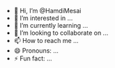 - 👋 Hi, I’m @HamdiMesai
- 👀 I’m interested in ...
- 🌱 I’m currently learning ...
- 💞️ I’m looking to collaborate on ...
- 📫 How to reach me ...
- 😄 Pronouns: ...
- ⚡ Fun fact: ...

<!---#include <stdio.h>

int main() {
    char M[5][5] = {
        {'1', '2', '3', '4', '5'},
        {'7', 'a', 'c', '8', 'd'},
        {'c', '9', '4', 'z', '8'},
        {'5', '6', 'p', 'n', '3'},
        {'2', '9', 't', 'm', 'k'}
    };
    

    printf("Matrice complète:\n");
    for(int i = 0; i < 5; i++) {
        for(int j = 0; j < 5; j++) {
            printf("%c ", M[i][j]);
        }
        printf("\n");
    }

    printf("\nLignes d'indice pair:\n");
    for(int i = 0; i < 5; i += 2) { // Itérer sur les indices pairs
        for(int j = 0; j < 5; j++) {
            printf("%c ", M[i][j]);
        }
        printf("\n");
    }
    printf("\nÉléments d'indice impair de chaque ligne:\n");
    for(int i = 0; i < 5; i++) {
        for(int j = 1; j < 5; j += 2) { // Itérer sur les indices impairs
            printf("%c ", M[i][j]);
        }
        printf("\n");
    }
}
HamdiMesai/HamdiMesai is a ✨ special ✨ repository because its `README.md` (this file) appears on your GitHub profile.
You can click the Preview link to take a look at your changes.
--->

